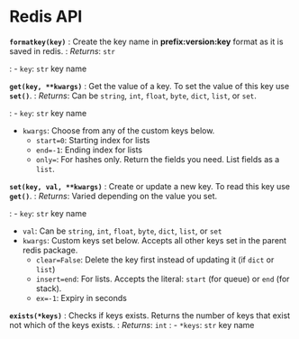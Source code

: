 Redis API
=========
 
**`formatkey(key)`**
: Create the key name in **prefix:version:key** format as it is  saved in redis.
: *Returns*: `str`

: - `key`: `str` key name

**`get(key, **kwargs)`**
: Get the value of a key. To set the value of this key use **`set()`**.
: *Returns*: Can be `string`, `int`, `float`, `byte`, `dict`, `list`, or `set`.

: - `key`: `str` key name
- `kwargs`: Choose from any of the custom keys below.
    - `start=0`: Starting index for lists
    - `end=-1`: Ending index for lists
    - `only=`: For hashes only. Return the fields you need. List fields as a `list`.

**`set(key, val, **kwargs)`**
: Create or update a new key. To read this key use **`get()`**.
: *Returns*: Varied depending on the value you set.

: - `key`: `str` key name
- `val`: Can be `string`, `int`, `float`, `byte`, `dict`, `list`, or `set`
- `kwargs`: Custom keys set below. Accepts all other keys set in the parent redis package.
    - `clear=False`: Delete the key first instead of updating it (if `dict` or `list`)
    - `insert=end`: For lists. Accepts the literal: `start` (for queue) or `end` (for stack).
    - `ex=-1`: Expiry in seconds
    
**`exists(*keys)`**
: Checks if keys exists. Returns the number of keys that exist not which of the keys exists.
: *Returns*: `int`
: - `*keys`: `str` key name